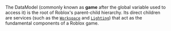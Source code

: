 The DataModel (commonly known as **game** after the global variable used to
access it) is the root of Roblox's parent-child hierarchy. Its direct children
are services (such as the [`Workspace`](https://create.roblox.com/docs/reference/engine/classes/Workspace) and [`Lighting`](https://create.roblox.com/docs/reference/engine/classes/Lighting)) that act as
the fundamental components of a Roblox game.